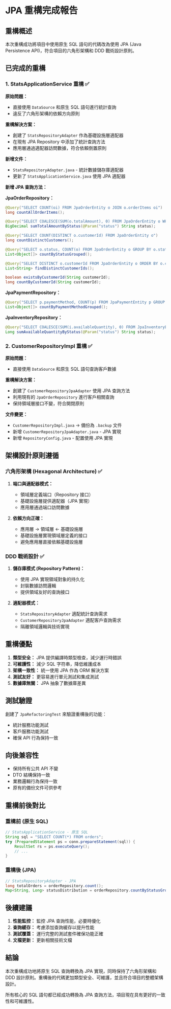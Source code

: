 # JPA 重構完成報告

## 重構概述

本次重構成功將項目中使用原生 SQL 語句的代碼改為使用 JPA (Java Persistence API)，符合項目的六角形架構和 DDD 戰術設計原則。

## 已完成的重構

### 1. StatsApplicationService 重構 ✅

**原始問題：**
- 直接使用 `DataSource` 和原生 SQL 語句進行統計查詢
- 違反了六角形架構的依賴方向原則

**重構解決方案：**
- 創建了 `StatsRepositoryAdapter` 作為基礎設施層適配器
- 在現有 JPA Repository 中添加了統計查詢方法
- 應用層通過適配器訪問數據，符合依賴倒置原則

**新增文件：**
- `StatsRepositoryAdapter.java` - 統計數據儲存庫適配器
- 更新了 `StatsApplicationService.java` 使用 JPA 適配器

**新增 JPA 查詢方法：**

**JpaOrderRepository：**
```java
@Query("SELECT COUNT(oi) FROM JpaOrderEntity o JOIN o.orderItems oi")
long countAllOrderItems();

@Query("SELECT COALESCE(SUM(o.totalAmount), 0) FROM JpaOrderEntity o WHERE o.status = :status")
BigDecimal sumTotalAmountByStatus(@Param("status") String status);

@Query("SELECT COUNT(DISTINCT o.customerId) FROM JpaOrderEntity o")
long countDistinctCustomers();

@Query("SELECT o.status, COUNT(o) FROM JpaOrderEntity o GROUP BY o.status")
List<Object[]> countByStatusGrouped();

@Query("SELECT DISTINCT o.customerId FROM JpaOrderEntity o ORDER BY o.customerId")
List<String> findDistinctCustomerIds();

boolean existsByCustomerId(String customerId);
long countByCustomerId(String customerId);
```

**JpaPaymentRepository：**
```java
@Query("SELECT p.paymentMethod, COUNT(p) FROM JpaPaymentEntity p GROUP BY p.paymentMethod")
List<Object[]> countByPaymentMethodGrouped();
```

**JpaInventoryRepository：**
```java
@Query("SELECT COALESCE(SUM(i.availableQuantity), 0) FROM JpaInventoryEntity i WHERE i.status = :status")
Long sumAvailableQuantityByStatus(@Param("status") String status);
```

### 2. CustomerRepositoryImpl 重構 ✅

**原始問題：**
- 直接使用 `DataSource` 和原生 SQL 語句查詢客戶數據

**重構解決方案：**
- 創建了 `CustomerRepositoryJpaAdapter` 使用 JPA 查詢方法
- 利用現有的 `JpaOrderRepository` 進行客戶相關查詢
- 保持領域層接口不變，符合開閉原則

**文件變更：**
- `CustomerRepositoryImpl.java` → 備份為 `.backup` 文件
- 新增 `CustomerRepositoryJpaAdapter.java` - JPA 實現
- 新增 `RepositoryConfig.java` - 配置使用 JPA 實現

## 架構設計原則遵循

### 六角形架構 (Hexagonal Architecture) ✅

1. **端口與適配器模式：**
   - 領域層定義端口（Repository 接口）
   - 基礎設施層提供適配器（JPA 實現）
   - 應用層通過端口訪問數據

2. **依賴方向正確：**
   - 應用層 → 領域層 ← 基礎設施層
   - 基礎設施層實現領域層定義的接口
   - 避免應用層直接依賴基礎設施層

### DDD 戰術設計 ✅

1. **儲存庫模式 (Repository Pattern)：**
   - 使用 JPA 實現領域對象的持久化
   - 封裝數據訪問邏輯
   - 提供領域友好的查詢接口

2. **適配器模式：**
   - `StatsRepositoryAdapter` 適配統計查詢需求
   - `CustomerRepositoryJpaAdapter` 適配客戶查詢需求
   - 隔離領域邏輯與技術實現

## 重構優點

1. **類型安全：** JPA 提供編譯時類型檢查，減少運行時錯誤
2. **可維護性：** 減少 SQL 字符串，降低維護成本
3. **架構一致性：** 統一使用 JPA 作為 ORM 解決方案
4. **測試友好：** 更容易進行單元測試和集成測試
5. **數據庫無關：** JPA 抽象了數據庫差異

## 測試驗證

創建了 `JpaRefactoringTest` 來驗證重構後的功能：
- 統計服務功能測試
- 客戶服務功能測試
- 確保 API 行為保持一致

## 向後兼容性

- 保持所有公共 API 不變
- DTO 結構保持一致
- 業務邏輯行為保持一致
- 原有的備份文件可供參考

## 重構前後對比

### 重構前 (原生 SQL)
```java
// StatsApplicationService - 原生 SQL
String sql = "SELECT COUNT(*) FROM orders";
try (PreparedStatement ps = conn.prepareStatement(sql)) {
    ResultSet rs = ps.executeQuery();
    // ...
}
```

### 重構後 (JPA)
```java
// StatsRepositoryAdapter - JPA
long totalOrders = orderRepository.count();
Map<String, Long> statusDistribution = orderRepository.countByStatusGrouped();
```

## 後續建議

1. **性能監控：** 監控 JPA 查詢性能，必要時優化
2. **查詢緩存：** 考慮添加查詢緩存以提升性能
3. **測試覆蓋：** 運行完整的測試套件確保功能正確
4. **文檔更新：** 更新相關技術文檔

## 結論

本次重構成功地將原生 SQL 查詢轉換為 JPA 實現，同時保持了六角形架構和 DDD 設計原則。重構後的代碼更加類型安全、可維護，並且符合項目的整體架構設計。

所有核心的 SQL 語句都已經成功轉換為 JPA 查詢方法，項目現在具有更好的一致性和可維護性。
